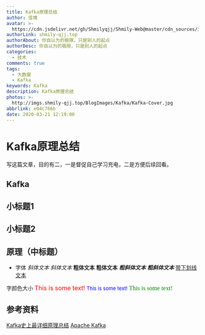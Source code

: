 ```yaml
---
title: Kafka原理总结
author: 佳境
avatar: >-
  https://cdn.jsdelivr.net/gh/Shmilyqjj/Shmily-Web@master/cdn_sources/img/custom/avatar.jpg
authorLink: shmily-qjj.top
authorAbout: 你自以为的极限，只是别人的起点
authorDesc: 你自以为的极限，只是别人的起点
categories:
  - 技术
comments: true
tags:
  - 大数据
  - Kafka
keywords: Kafka
description: Kafka原理总结
photos: >-
  http://imgs.shmily-qjj.top/BlogImages/Kafka/Kafka-Cover.jpg
abbrlink: e04c766b
date: 2020-03-21 12:19:00
---
```

# Kafka原理总结  
写这篇文章，目的有二，一是督促自己学习充电，二是方便后续回看。

## Kafka    
## 小标题1  

## 小标题2  


## 原理（中标题） 

* 字体
*斜体文本*
_斜体文本_
**粗体文本**
__粗体文本__
***粗斜体文本***
___粗斜体文本___
<u>带下划线文本</u>

字颜色大小
<font size="3" color="red">This is some text!</font>
<font size="2" color="blue">This is some text!</font>
<font face="verdana" color="green"  size="3">This is some text!</font>


## 参考资料  
[Kafka史上最详细原理总结](https://blog.csdn.net/u013573133/article/details/48142677)
[Apache Kafka](http://kafka.apache.org/)

